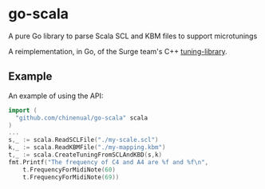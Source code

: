 # go-scala
A pure Go library to parse Scala SCL and KBM files to support microtunings

A reimplementation, in Go, of the Surge team's C++ [tuning-library](https://surge-synth-team.org/tuning-library/).

## Example

An example of using the API:

```go
import (
  "github.com/chinenual/go-scala" scala
)
...
s,_ := scala.ReadSCLFile("./my-scale.scl")
k,_ := scala.ReadKBMFile("./my-mapping.kbm")
t,_ := scala.CreateTuningFromSCLAndKBD(s,k)
fmt.Printf("The frequency of C4 and A4 are %f and %f\n",
    t.FrequencyForMidiNote(60)
    t.FrequencyForMidiNote(69))
```

